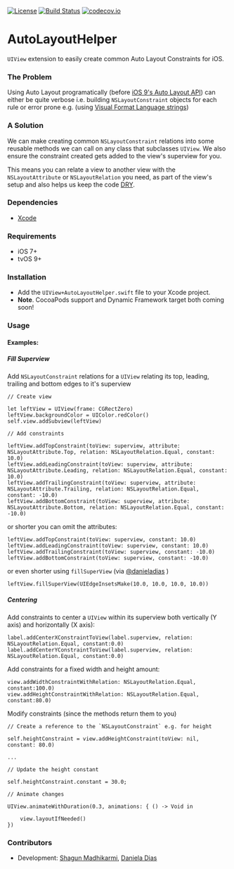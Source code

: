 [![License](https://img.shields.io/badge/license-MIT-green.svg?style=flat)](https://github.com/ustwo/autolayout-helper-swift/blob/master/LICENSE)
[![Build Status](https://travis-ci.org/ustwo/autolayout-helper-swift.svg?branch=master)](https://travis-ci.org/ustwo/autolayout-helper-swift)
[![codecov.io](https://codecov.io/github/ustwo/autolayout-helper-swift/coverage.svg?branch=master)](https://codecov.io/github/ustwo/autolayout-helper-swift?branch=master)

AutoLayoutHelper
=======================

`UIView` extension to easily create common Auto Layout Constraints for iOS.

### The Problem

Using Auto Layout programatically (before [iOS 9's Auto Layout API](http://bartjacobs.com/auto-layout-fundamentals-working-with-layout-anchors/)) can either be quite verbose i.e. building `NSLayoutConstraint` objects for each rule or error prone e.g. (using [Visual Format Language strings](https://developer.apple.com/library/ios/documentation/UserExperience/Conceptual/AutolayoutPG/VisualFormatLanguage/VisualFormatLanguage.html))

### A Solution

We can make creating common `NSLayoutConstraint` relations into some reusable methods we can call on any class that subclasses `UIView`. We also ensure the constraint created gets added to the view's superview for you.

This means you can relate a view to another view with the `NSLayoutAttribute` or `NSLayoutRelation` you need, as part of the view's setup and also helps us keep the code [DRY](https://en.wikipedia.org/wiki/Don%27t_repeat_yourself).

### Dependencies

* [Xcode](https://itunes.apple.com/gb/app/xcode/id497799835?mt=12#)

### Requirements

* iOS 7+
* tvOS 9+

### Installation

- Add the `UIView+AutoLayoutHelper.swift` file to your Xcode project.
- **Note**. CocoaPods support and Dynamic Framework target both coming soon!

### Usage

#### Examples:

##### Fill Superview

Add `NSLayoutConstraint` relations for a `UIView` relating its top, leading, trailing and bottom edges to it's superview

    // Create view

    let leftView = UIView(frame: CGRectZero)
    leftView.backgroundColor = UIColor.redColor()
    self.view.addSubview(leftView)

    // Add constraints

    leftView.addTopConstraint(toView: superview, attribute: NSLayoutAttribute.Top, relation: NSLayoutRelation.Equal, constant: 10.0)
    leftView.addLeadingConstraint(toView: superview, attribute: NSLayoutAttribute.Leading, relation: NSLayoutRelation.Equal, constant: 10.0)
    leftView.addTrailingConstraint(toView: superview, attribute: NSLayoutAttribute.Trailing, relation: NSLayoutRelation.Equal, constant: -10.0)
    leftView.addBottomConstraint(toView: superview, attribute: NSLayoutAttribute.Bottom, relation: NSLayoutRelation.Equal, constant: -10.0)

or shorter you can omit the attributes:

    leftView.addTopConstraint(toView: superview, constant: 10.0)
    leftView.addLeadingConstraint(toView: superview, constant: 10.0)
    leftView.addTrailingConstraint(toView: superview, constant: -10.0)
    leftView.addBottomConstraint(toView: superview, constant: -10.0)

or even shorter using `fillSuperView` (via [@danieladias](https://github.com/danieladias) )

    leftView.fillSuperView(UIEdgeInsetsMake(10.0, 10.0, 10.0, 10.0))

##### Centering

Add constraints to center a `UIView` within its superview both vertically (Y axis) and horizontally (X axis):

    label.addCenterXConstraintToView(label.superview, relation: NSLayoutRelation.Equal, constant:0.0)
    label.addCenterYConstraintToView(label.superview, relation: NSLayoutRelation.Equal, constant:0.0)

Add constraints for a fixed width and height amount:

    view.addWidthConstraintWithRelation: NSLayoutRelation.Equal, constant:100.0)
    view.addHeightConstraintWithRelation: NSLayoutRelation.Equal, constant:80.0)

Modify constraints (since the methods return them to you)

    // Create a reference to the `NSLayoutConstraint` e.g. for height

    self.heightConstraint = view.addHeightConstraint(toView: nil, constant: 80.0)

    ...

    // Update the height constant

    self.heightConstraint.constant = 30.0;

    // Animate changes

    UIView.animateWithDuration(0.3, animations: { () -> Void in

        view.layoutIfNeeded()
    })

### Contributors

* Development: [Shagun Madhikarmi](mailto:shagun@ustwo.com), [Daniela Dias](mailto:daniela@ustwo.com)
